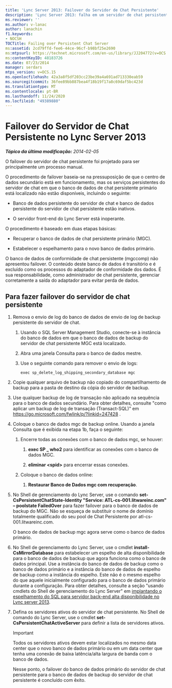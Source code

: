 ```yaml
---
title: 'Lync Server 2013: Failover do Servidor de Chat Persistente'
description: 'Lync Server 2013: falha em um servidor de chat persistente.'
ms.reviewer: ''
ms.author: v-lanac
author: lanachin
f1.keywords:
- NOCSH
TOCTitle: Failing over Persistent Chat Server
ms:assetid: 2cd79ffd-fee6-44ce-96cf-b98bf25e2690
ms:mtpsurl: https://technet.microsoft.com/en-us/library/JJ204772(v=OCS.15)
ms:contentKeyID: 48183726
ms.date: 07/23/2014
manager: serdars
mtps_version: v=OCS.15
ms.openlocfilehash: 42a3a8f5df203cc23be39a4a691ad713330eab59
ms.sourcegitcommit: 36fee89bb887bea4f18b19f17a8c69daf5bc423d
ms.translationtype: MT
ms.contentlocale: pt-BR
ms.lasthandoff: 11/24/2020
ms.locfileid: "49389880"
---
```

# <a name="failing-over-persistent-chat-server-in-lync-server-2013"></a>Failover do Servidor de Chat Persistente no Lync Server 2013

<div data-xmlns="http://www.w3.org/1999/xhtml">

<div class="topic" data-xmlns="http://www.w3.org/1999/xhtml" data-msxsl="urn:schemas-microsoft-com:xslt" data-cs="https://msdn.microsoft.com/">

<div data-asp="https://msdn2.microsoft.com/asp">



</div>

<div id="mainSection">

<div id="mainBody">

<span> </span>

_**Tópico da última modificação:** 2014-02-05_

O failover do servidor de chat persistente foi projetado para ser principalmente um processo manual.

O procedimento de failover baseia-se na pressuposição de que o centro de dados secundário está em funcionamento, mas os serviços persistentes do servidor de chat em que o banco de dados de chat persistente primário está localizado não estão disponíveis, incluindo o seguinte:

  - Banco de dados persistente do servidor de chat e banco de dados persistente do servidor de chat persistente estão inativos.

  - O servidor front-end do Lync Server está inoperante.

O procedimento é baseado em duas etapas básicas:

  - Recuperar o banco de dados de chat persistente primário (MGC).

  - Estabelecer o espelhamento para o novo banco de dados primário.

O banco de dados de conformidade de chat persistente (mgccomp) não apresentou failover. O conteúdo deste banco de dados é transitório e é excluído como os processos do adaptador de conformidade dos dados. É sua responsabilidade, como administrador de chat persistente, gerenciar corretamente a saída do adaptador para evitar perda de dados.

<div>

## <a name="to-fail-over-persistent-chat-server"></a>Para fazer failover do servidor de chat persistente

1.  Remova o envio de log do banco de dados de envio de log de backup persistente do servidor de chat.
    
    1.  Usando o SQL Server Management Studio, conecte-se à instância do banco de dados em que o banco de dados de backup do servidor de chat persistente MGC está localizado.
    
    2.  Abra uma janela Consulta para o banco de dados mestre.
    
    3.  Use o seguinte comando para remover o envio de logs:
        
            exec sp_delete_log_shipping_secondary_database mgc

2.  Copie qualquer arquivo de backup não copiado do compartilhamento de backup para a pasta de destino da cópia do servidor de backup.

3.  Use qualquer backup de log de transação não aplicado na sequência para o banco de dados secundário. Para obter detalhes, consulte "como aplicar um backup de log de transação (Transact-SQL)" em https://go.microsoft.com/fwlink/p/?linkid=247428 .

4.  Coloque o banco de dados mgc de backup online. Usando a janela Consulta que é exibida na etapa 1b, faça o seguinte:
    
    1.  Encerre todas as conexões com o banco de dados mgc, se houver:
        
        1.  **exec SP \_ who2** para identificar as conexões com o banco de dados MGC.
        
        2.  **eliminar \<spid\>** para encerrar essas conexões.
    
    2.  Coloque o banco de dados online:
        
        1.  **Restaurar Banco de Dados mgc com recuperação**.

5.  No Shell de gerenciamento do Lync Server, use o comando **set-CsPersistentChatState-Identity "Service: ATL-cs-001.litwareinc.com" – poolstate FailedOver** para fazer failover para o banco de dados de backup do MGC. Não se esqueça de substituir o nome de domínio totalmente qualificado do seu pool de Chat Persistente por atl-cs-001.litwareinc.com.
    
    O banco de dados de backup mgc agora serve como o banco de dados primário.

6.  No Shell de gerenciamento do Lync Server, use o cmdlet **install-CsMirrorDatabase** para estabelecer um espelho de alta disponibilidade para o banco de dados de backup que agora funciona como o banco de dados principal. Use a instância do banco de dados de backup como o banco de dados primário e a instância do banco de dados de espelho de backup como a instância do espelho. Este não é o mesmo espelho do que aquele inicialmente configurado para o banco de dados primário durante a configuração. Para obter detalhes, consulte a seção "usando cmdlets do Shell de gerenciamento do Lync Server" em [implantando o espelhamento do SQL para servidor back-end alta disponibilidade no Lync server 2013](lync-server-2013-deploying-sql-mirroring-for-back-end-server-high-availability.md).

7.  Defina os servidores ativos do servidor de chat persistente. No Shell de comando do Lync Server, use o cmdlet **set-CsPersistentChatActiveServer** para definir a lista de servidores ativos.
    
    <div>
    

    > [!IMPORTANT]  
    > Todos os servidores ativos devem estar localizados no mesmo data center que o novo banco de dados primário ou em um data center que tenha uma conexão de baixa latência/alta largura de banda com o banco de dados.

    
    </div>
    
    Nesse ponto, o failover do banco de dados primário do servidor de chat persistente para o banco de dados de backup do servidor de chat persistente é concluído com êxito.

</div>

</div>

<span> </span>

</div>

</div>

</div>

